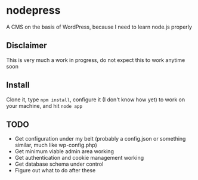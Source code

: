 # nodepress

A CMS on the basis of WordPress, because I need to learn node.js properly

## Disclaimer

This is very much a work in progress, do not expect this to work anytime soon

## Install

Clone it, type `npm install`, configure it (I don't know how yet) to work on your machine, and hit `node app`

## TODO

* Get configuration under my belt (probably a config.json or something similar, much like wp-config.php)
* Get minimum viable admin area working
* Get authentication and cookie management working
* Get database schema under control
* Figure out what to do after these
